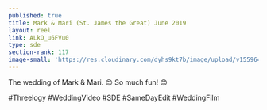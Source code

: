 ```yaml
---
published: true
title: Mark & Mari (St. James the Great) June 2019
layout: reel
link: ALkO_u6FVu0
type: sde
section-rank: 117
image-small: 'https://res.cloudinary.com/dyhs9kt7b/image/upload/v1559642882/Mari-01a.jpg'
---
```

The wedding of Mark & Mari. 😍 So much fun! 😊 

#Threelogy #WeddingVideo #SDE #SameDayEdit #WeddingFilm
